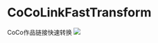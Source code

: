 # CoCoLinkFastTransform
CoCo作品链接快速转换
![](https://static.codemao.cn/coco/player/unstable/B1FBohDbp.image/png?hash=FhN6jUG7PLNgrO5CDwTffIWMuvd7)
